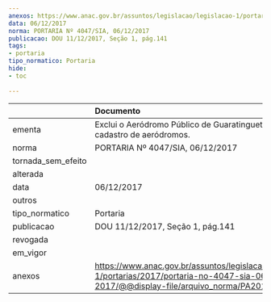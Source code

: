 ```yaml
---
anexos: https://www.anac.gov.br/assuntos/legislacao/legislacao-1/portarias/2017/portaria-no-4047-sia-06-12-2017/@@display-file/arquivo_norma/PA2017-4047.pdf
data: 06/12/2017
norma: PORTARIA Nº 4047/SIA, 06/12/2017
publicacao: DOU 11/12/2017, Seção 1, pág.141
tags:
- portaria
tipo_normatico: Portaria
hide: 
- toc 
 
---
```


|                    | Documento                                                                                                                                            |
|:-------------------|:-----------------------------------------------------------------------------------------------------------------------------------------------------|
| ementa             | Exclui o Aeródromo Público de Guaratinguetá (SBGW) do cadastro de aeródromos.                                                                        |
| norma              | PORTARIA Nº 4047/SIA, 06/12/2017                                                                                                                     |
| tornada_sem_efeito |                                                                                                                                                      |
| alterada           |                                                                                                                                                      |
| data               | 06/12/2017                                                                                                                                           |
| outros             |                                                                                                                                                      |
| tipo_normatico     | Portaria                                                                                                                                             |
| publicacao         | DOU 11/12/2017, Seção 1, pág.141                                                                                                                     |
| revogada           |                                                                                                                                                      |
| em_vigor           |                                                                                                                                                      |
| anexos             | https://www.anac.gov.br/assuntos/legislacao/legislacao-1/portarias/2017/portaria-no-4047-sia-06-12-2017/@@display-file/arquivo_norma/PA2017-4047.pdf |